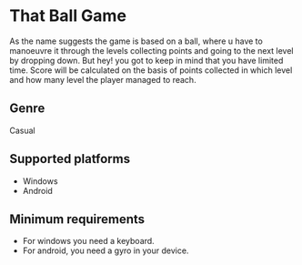 # That Ball Game
As the name suggests the game is based on a ball, where u have to manoeuvre it through the levels collecting points and going to the next level by dropping down. But hey! you got to keep in mind that you have limited time. Score will be calculated on the basis of points collected in which level and how many level the player managed to reach.

## Genre
Casual

## Supported platforms
* Windows
* Android

## Minimum requirements
* For windows you need a keyboard. 
* For android, you need a gyro in your device.




